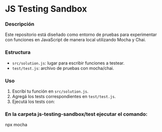 # JS Testing Sandbox

### Descripción

Este repositorio está diseñado como entorno de pruebas para experimentar con funciones en JavaScript de manera local utilizando Mocha y Chai.

### Estructura

- `src/solution.js`: lugar para escribir funciones a testear.
- `test/test.js`: archivo de pruebas con mocha/chai.

### Uso

1. Escribí tu función en `src/solution.js`.
2. Agregá los tests correspondientes en `test/test.js`.
3. Ejecutá los tests con:


### En la carpeta js-testing-sandbox/test ejecutar el comando:
npx mocha